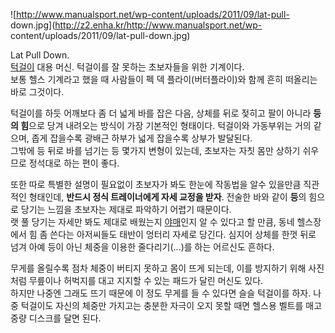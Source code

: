 ![http://www.manualsport.net/wp-content/uploads/2011/09/lat-pull-
down.jpg](http://z2.enha.kr/http://www.manualsport.net/wp-
content/uploads/2011/09/lat-pull-down.jpg)

Lat Pull Down.  
[턱걸이](%ED%84%B1%EA%B1%B8%EC%9D%B4.md) 대용 머신. 턱걸이를 잘 못하는 초보자들을 위한 기계이다.  
보통 헬스 기계라고 했을 때 사람들이 펙 덱 플라이(버터플라이)와 함께 흔히 떠올리는 바로 그것이다.

턱걸이를 하듯 어깨보다 좀 더 넓게 바를 잡은 다음, 상체를 뒤로 젖히고 팔이 아니라 **등의 힘**으로 당겨 내려오는 방식이 가장 기본적인
형태이다. 턱걸이와 가동부위는 거의 같으며, 좁게 잡을수록 광배근 하부가 넓게 잡을수록 상부가 발달된다.  
그밖에 등 뒤로 바를 넘기는 등 몇가지 변형이 있는데, 초보자는 자칫 몸만 상하기 쉬우므로 정석대로 하는 편이 좋다.

또한 따로 특별한 설명이 필요없이 초보자가 봐도 한눈에 작동법을 알수 있을만큼 직관적인 형태인데, **반드시 정식 트레이너에게 자세 교정을
받자**. 전술한 바와 같이 **등**의 힘으로 당기는 느낌을 초보자는 제대로 파악하기 어렵기 때문이다.  
랫 풀 당기는 자세만 봐도 제대로 배웠는지 [야매](%EC%95%BC%EB%A7%A4.md)인지 알 수 있다고 할 만큼, 동네
헬스장에서 힘 좀 쓴다는 아저씨들도 태반이 엉터리 자세로 당긴다. 심지어 상체를 한껏 뒤로 넘겨 아예 등이 아닌 체중을 이용한
줄다리기(...)를 하는 어르신도 흔하다.

무게를 올릴수록 점차 체중이 버티지 못하고 몸이 뜨게 되는데, 이를 방지하기 위해 사진처럼 무릎이나 허벅지를 대고 지지할 수 있는 패드가
달린 머신도 있다.  
하지만 나중엔 그래도 뜨기 때문에 이 정도 무게를 들 수 있다면 슬슬 턱걸이를 하자. 나중 턱걸이도 자신의 체중만 가지고는 충분한 자극이
오지 못할 때면 헬스용 벨트를 매고 중량 디스크를 달면 된다.

